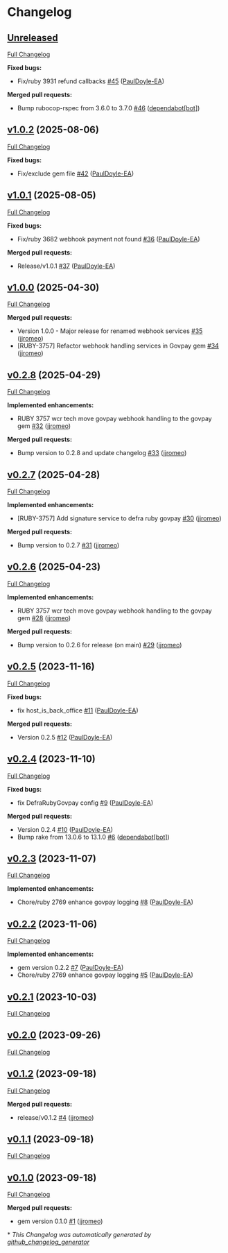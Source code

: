 # Changelog

## [Unreleased](https://github.com/DEFRA/defra-ruby-govpay/tree/HEAD)

[Full Changelog](https://github.com/DEFRA/defra-ruby-govpay/compare/v1.0.2...HEAD)

**Fixed bugs:**

- Fix/ruby 3931 refund callbacks [\#45](https://github.com/DEFRA/defra-ruby-govpay/pull/45) ([PaulDoyle-EA](https://github.com/PaulDoyle-EA))

**Merged pull requests:**

- Bump rubocop-rspec from 3.6.0 to 3.7.0 [\#46](https://github.com/DEFRA/defra-ruby-govpay/pull/46) ([dependabot[bot]](https://github.com/apps/dependabot))

## [v1.0.2](https://github.com/DEFRA/defra-ruby-govpay/tree/v1.0.2) (2025-08-06)

[Full Changelog](https://github.com/DEFRA/defra-ruby-govpay/compare/v1.0.1...v1.0.2)

**Fixed bugs:**

- Fix/exclude gem file [\#42](https://github.com/DEFRA/defra-ruby-govpay/pull/42) ([PaulDoyle-EA](https://github.com/PaulDoyle-EA))

## [v1.0.1](https://github.com/DEFRA/defra-ruby-govpay/tree/v1.0.1) (2025-08-05)

[Full Changelog](https://github.com/DEFRA/defra-ruby-govpay/compare/v1.0.0...v1.0.1)

**Fixed bugs:**

- Fix/ruby 3682 webhook payment not found [\#36](https://github.com/DEFRA/defra-ruby-govpay/pull/36) ([PaulDoyle-EA](https://github.com/PaulDoyle-EA))

**Merged pull requests:**

- Release/v1.0.1 [\#37](https://github.com/DEFRA/defra-ruby-govpay/pull/37) ([PaulDoyle-EA](https://github.com/PaulDoyle-EA))

## [v1.0.0](https://github.com/DEFRA/defra-ruby-govpay/tree/v1.0.0) (2025-04-30)

[Full Changelog](https://github.com/DEFRA/defra-ruby-govpay/compare/v0.2.8...v1.0.0)

**Merged pull requests:**

- Version 1.0.0 - Major release for renamed webhook services [\#35](https://github.com/DEFRA/defra-ruby-govpay/pull/35) ([jjromeo](https://github.com/jjromeo))
- \[RUBY-3757\] Refactor webhook handling services in Govpay gem [\#34](https://github.com/DEFRA/defra-ruby-govpay/pull/34) ([jjromeo](https://github.com/jjromeo))

## [v0.2.8](https://github.com/DEFRA/defra-ruby-govpay/tree/v0.2.8) (2025-04-29)

[Full Changelog](https://github.com/DEFRA/defra-ruby-govpay/compare/v0.2.7...v0.2.8)

**Implemented enhancements:**

- RUBY 3757 wcr tech move govpay webhook handling to the govpay gem [\#32](https://github.com/DEFRA/defra-ruby-govpay/pull/32) ([jjromeo](https://github.com/jjromeo))

**Merged pull requests:**

- Bump version to 0.2.8 and update changelog [\#33](https://github.com/DEFRA/defra-ruby-govpay/pull/33) ([jjromeo](https://github.com/jjromeo))

## [v0.2.7](https://github.com/DEFRA/defra-ruby-govpay/tree/v0.2.7) (2025-04-28)

[Full Changelog](https://github.com/DEFRA/defra-ruby-govpay/compare/v0.2.6...v0.2.7)

**Implemented enhancements:**

- \[RUBY-3757\] Add signature service to defra ruby govpay [\#30](https://github.com/DEFRA/defra-ruby-govpay/pull/30) ([jjromeo](https://github.com/jjromeo))

**Merged pull requests:**

- Bump version to 0.2.7 [\#31](https://github.com/DEFRA/defra-ruby-govpay/pull/31) ([jjromeo](https://github.com/jjromeo))

## [v0.2.6](https://github.com/DEFRA/defra-ruby-govpay/tree/v0.2.6) (2025-04-23)

[Full Changelog](https://github.com/DEFRA/defra-ruby-govpay/compare/v0.2.5...v0.2.6)

**Implemented enhancements:**

- RUBY 3757 wcr tech move govpay webhook handling to the govpay gem [\#28](https://github.com/DEFRA/defra-ruby-govpay/pull/28) ([jjromeo](https://github.com/jjromeo))

**Merged pull requests:**

- Bump version to 0.2.6 for release \(on main\) [\#29](https://github.com/DEFRA/defra-ruby-govpay/pull/29) ([jjromeo](https://github.com/jjromeo))

## [v0.2.5](https://github.com/DEFRA/defra-ruby-govpay/tree/v0.2.5) (2023-11-16)

[Full Changelog](https://github.com/DEFRA/defra-ruby-govpay/compare/v0.2.4...v0.2.5)

**Fixed bugs:**

- fix host\_is\_back\_office [\#11](https://github.com/DEFRA/defra-ruby-govpay/pull/11) ([PaulDoyle-EA](https://github.com/PaulDoyle-EA))

**Merged pull requests:**

- Version 0.2.5 [\#12](https://github.com/DEFRA/defra-ruby-govpay/pull/12) ([PaulDoyle-EA](https://github.com/PaulDoyle-EA))

## [v0.2.4](https://github.com/DEFRA/defra-ruby-govpay/tree/v0.2.4) (2023-11-10)

[Full Changelog](https://github.com/DEFRA/defra-ruby-govpay/compare/v0.2.3...v0.2.4)

**Fixed bugs:**

- fix DefraRubyGovpay config [\#9](https://github.com/DEFRA/defra-ruby-govpay/pull/9) ([PaulDoyle-EA](https://github.com/PaulDoyle-EA))

**Merged pull requests:**

- Version 0.2.4 [\#10](https://github.com/DEFRA/defra-ruby-govpay/pull/10) ([PaulDoyle-EA](https://github.com/PaulDoyle-EA))
- Bump rake from 13.0.6 to 13.1.0 [\#6](https://github.com/DEFRA/defra-ruby-govpay/pull/6) ([dependabot[bot]](https://github.com/apps/dependabot))

## [v0.2.3](https://github.com/DEFRA/defra-ruby-govpay/tree/v0.2.3) (2023-11-07)

[Full Changelog](https://github.com/DEFRA/defra-ruby-govpay/compare/v0.2.2...v0.2.3)

**Implemented enhancements:**

- Chore/ruby 2769 enhance govpay logging [\#8](https://github.com/DEFRA/defra-ruby-govpay/pull/8) ([PaulDoyle-EA](https://github.com/PaulDoyle-EA))

## [v0.2.2](https://github.com/DEFRA/defra-ruby-govpay/tree/v0.2.2) (2023-11-06)

[Full Changelog](https://github.com/DEFRA/defra-ruby-govpay/compare/v0.2.1...v0.2.2)

**Implemented enhancements:**

- gem version 0.2.2 [\#7](https://github.com/DEFRA/defra-ruby-govpay/pull/7) ([PaulDoyle-EA](https://github.com/PaulDoyle-EA))
- Chore/ruby 2769 enhance govpay logging [\#5](https://github.com/DEFRA/defra-ruby-govpay/pull/5) ([PaulDoyle-EA](https://github.com/PaulDoyle-EA))

## [v0.2.1](https://github.com/DEFRA/defra-ruby-govpay/tree/v0.2.1) (2023-10-03)

[Full Changelog](https://github.com/DEFRA/defra-ruby-govpay/compare/v0.2.0...v0.2.1)

## [v0.2.0](https://github.com/DEFRA/defra-ruby-govpay/tree/v0.2.0) (2023-09-26)

[Full Changelog](https://github.com/DEFRA/defra-ruby-govpay/compare/v0.1.2...v0.2.0)

## [v0.1.2](https://github.com/DEFRA/defra-ruby-govpay/tree/v0.1.2) (2023-09-18)

[Full Changelog](https://github.com/DEFRA/defra-ruby-govpay/compare/v0.1.1...v0.1.2)

**Merged pull requests:**

- release/v0.1.2 [\#4](https://github.com/DEFRA/defra-ruby-govpay/pull/4) ([jjromeo](https://github.com/jjromeo))

## [v0.1.1](https://github.com/DEFRA/defra-ruby-govpay/tree/v0.1.1) (2023-09-18)

[Full Changelog](https://github.com/DEFRA/defra-ruby-govpay/compare/v0.1.0...v0.1.1)

## [v0.1.0](https://github.com/DEFRA/defra-ruby-govpay/tree/v0.1.0) (2023-09-18)

[Full Changelog](https://github.com/DEFRA/defra-ruby-govpay/compare/1bd9ccaffdb51137f980d553336b5dddf2f4901d...v0.1.0)

**Merged pull requests:**

- gem version 0.1.0 [\#1](https://github.com/DEFRA/defra-ruby-govpay/pull/1) ([jjromeo](https://github.com/jjromeo))



\* *This Changelog was automatically generated by [github_changelog_generator](https://github.com/github-changelog-generator/github-changelog-generator)*
